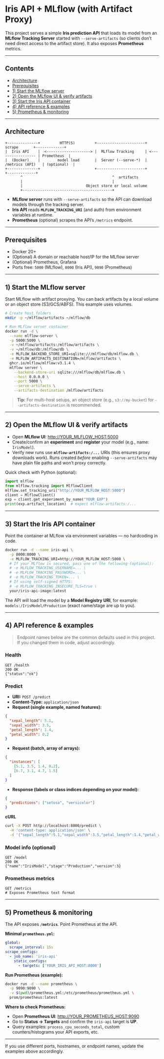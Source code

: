 # Iris API + MLflow (with Artifact Proxy)

This project serves a simple **Iris prediction API** that loads its model from an **MLflow Tracking Server** started with `--serve-artifacts` (so clients don’t need direct access to the artifact store). It also exposes **Prometheus** metrics.

---

## Contents
- [Architecture](#architecture)
- [Prerequisites](#prerequisites)
- [1) Start the MLflow server](#1-start-the-mlflow-server)
- [2) Open the MLflow UI & verify artifacts](#2-open-the-mlflow-ui--verify-artifacts)
- [3) Start the Iris API container](#3-start-the-iris-api-container)
- [4) API reference & examples](#4-api-reference--examples)
- [5) Prometheus & monitoring](#5-prometheus--monitoring)

---

## Architecture
```
+--------------+         HTTP(S)         +----------------------+       scrape       +-------------+
|  Iris API    |  <--------------------> |  MLflow Tracking     | <----------------- | Prometheus  |
|  (Docker)    |        model load       |  Server (--serve-*)  |   /metrics (API)   | (optional)  |
+--------------+                         +----------------------+                   +-------------+
       ^                                         ^  artifacts
       |                                         |
       |                             Object store or local volume
       +-----------------------------------------+
```

- **MLflow server** runs with `--serve-artifacts` so the API can download models through the tracking server.
- **Iris API** reads **`MLFLOW_TRACKING_URI`** (and auth) from environment variables at runtime.
- **Prometheus** (optional) scrapes the API’s `/metrics` endpoint.

---

## Prerequisites
- Docker 20+
- (Optional) A domain or reachable host/IP for the MLflow server
- (Optional) Prometheus, Grafana
- Ports free: `5000` (MLflow), `8000` (Iris API), `9090` (Prometheus)

---

## 1) Start the MLflow server
Start MLflow with artifact proxying. You can back artifacts by a local volume or an object store (S3/GCS/ABFS). This example uses volumes.

```bash
# Create host folders
mkdir -p ~/mlflow/artifacts ~/mlflow/db

# Run MLflow server container
docker run -d \
  --name mlflow-server \
  -p 5000:5000 \
  -v ~/mlflow/artifacts:/mlflow/artifacts \
  -v ~/mlflow/db:/mlflow/db \
  -e MLFLOW_BACKEND_STORE_URI=sqlite:///mlflow/db/mlflow.db \
  -e MLFLOW_ARTIFACTS_DESTINATION=/mlflow/artifacts \
  ghcr.io/mlflow/mlflow:v3.1.4 \
  mlflow server \
    --backend-store-uri sqlite:///mlflow/db/mlflow.db \
    --host 0.0.0.0 \
    --port 5000 \
    --serve-artifacts \
    --artifacts-destination /mlflow/artifacts
```

> **Tip:** For multi-host setups, an object store (e.g., `s3://my-bucket`) for `--artifacts-destination` is recommended.

---

## 2) Open the MLflow UI & verify artifacts
- Open **MLflow UI**: <http://YOUR_MLFLOW_HOST:5000>
- Create/confirm an **experiment** and **register** your model (e.g., name: `IrisModel`).
- Verify new runs use **`mlflow-artifacts:/...`** URIs (this ensures proxy downloads work). Runs created *before* enabling `--serve-artifacts` may have plain file paths and won’t proxy correctly.

Quick check with Python (optional):
```python
import mlflow
from mlflow.tracking import MlflowClient
mlflow.set_tracking_uri("http://YOUR_MLFLOW_HOST:5000")
client = MlflowClient()
exp = client.get_experiment_by_name("YOUR_EXP")
print(exp.artifact_location)  # expect mlflow-artifacts:/...
```

---

## 3) Start the Iris API container
Point the container at MLflow via environment variables — no hardcoding in code.

```bash
docker run -d --name iris-api \
  -p 8000:8000 \
  -e MLFLOW_TRACKING_URI=http://YOUR_MLFLOW_HOST:5000 \
  # If your MLflow is secured, pass one of the following (optional):
  # -e MLFLOW_TRACKING_USERNAME=... \
  # -e MLFLOW_TRACKING_PASSWORD=... \
  # -e MLFLOW_TRACKING_TOKEN=... \
  # If using self-signed HTTPS:
  # -e MLFLOW_TRACKING_INSECURE_TLS=true \
  your/iris-api-image:latest
```

The API will load the model by a **Model Registry URI**, for example: `models:/IrisModel/Production` (exact name/stage are up to you).

---

## 4) API reference & examples
> Endpoint names below are the common defaults used in this project. If you changed them in code, adjust accordingly.

### Health
```
GET /health
200 OK
{"status":"ok"}
```

### Predict
- **URI:** `POST /predict`
- **Content-Type:** `application/json`
- **Request (single example, named features):**
```json
{
  "sepal_length": 5.1,
  "sepal_width": 3.5,
  "petal_length": 1.4,
  "petal_width": 0.2
}
```
- **Request (batch, array of arrays):**
```json
{
  "instances": [
    [5.1, 3.5, 1.4, 0.2],
    [6.7, 3.1, 4.7, 1.5]
  ]
}
```
- **Response (labels or class indices depending on your model):**
```json
{
  "predictions": ["setosa", "versicolor"]
}
```

**cURL**
```bash
curl -X POST http://localhost:8000/predict \
  -H 'content-type: application/json' \
  -d '{"sepal_length":5.1,"sepal_width":3.5,"petal_length":1.4,"petal_width":0.2}'
```

### Model info (optional)
```
GET /model
200 OK
{"name":"IrisModel","stage":"Production","version":3}
```

### Prometheus metrics
```
GET /metrics
# Exposes Prometheus text format
```

---

## 5) Prometheus & monitoring
The API exposes **`/metrics`**. Point Prometheus at the API.

**Minimal `prometheus.yml`:**
```yaml
global:
  scrape_interval: 15s
scrape_configs:
  - job_name: 'iris-api'
    static_configs:
      - targets: ['YOUR_IRIS_API_HOST:8000']
```

**Run Prometheus (example):**
```bash
docker run -d --name prometheus \
  -p 9090:9090 \
  -v $(pwd)/prometheus.yml:/etc/prometheus/prometheus.yml \
  prom/prometheus:latest
```

**Where to check Prometheus:**
- Open **Prometheus UI**: <http://YOUR_PROMETHEUS_HOST:9090>
- Go to **Status → Targets** and confirm the `iris-api` target is **UP**.
- Query examples: `process_cpu_seconds_total`, custom counters/histograms your API exports, etc.
---

If you use different ports, hostnames, or endpoint names, update the examples above accordingly.

